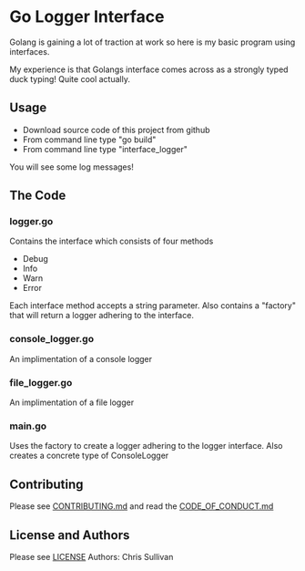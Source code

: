 Go Logger Interface
===================

Golang is gaining a lot of traction at work so here is my basic program using interfaces.

My experience is that Golangs interface comes across as a strongly typed duck typing! Quite cool actually.

Usage
-----
* Download source code of this project from github
* From command line type "go build"
* From command line type "interface_logger"

You will see some log messages!

The Code
--------
### logger.go
Contains the interface which consists of four methods
* Debug
* Info
* Warn
* Error

Each interface method accepts a string parameter.
Also contains a "factory" that will return a logger adhering to the interface.

### console_logger.go
An implimentation of a console logger

### file_logger.go
An implimentation of a file logger

### main.go
Uses the factory to create a logger adhering to the logger interface.
Also creates a concrete type of ConsoleLogger

Contributing
------------
Please see [CONTRIBUTING.md][contributor] and read the [CODE_OF_CONDUCT.md][conduct]

License and Authors
-------------------
Please see [LICENSE][licence]
Authors: Chris Sullivan

[contributor]: https://github.com/chrisgit/go-interface_logger/blob/master/CONTRIBUTING.md
[conduct]: https://github.com/chrisgit/go-interface_logger/blob/master/CODE_OF_CONDUCT.md
[licence]: https://github.com/chrisgit/go-interface_logger/blob/master/LICENSE